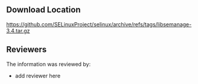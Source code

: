 ## Download Location

https://github.com/SELinuxProject/selinux/archive/refs/tags/libsemanage-3.4.tar.gz


## Reviewers

The information was reviewed by:

* add reviewer here